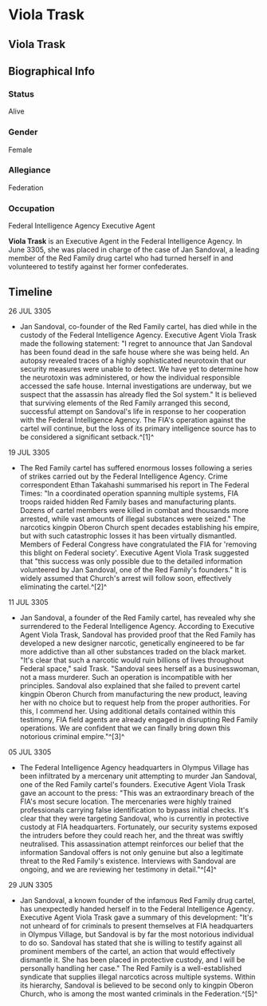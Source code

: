 # Viola Trask
## Viola Trask

		

## Biographical Info

### Status

Alive

### Gender

Female

### Allegiance

Federation

### Occupation

Federal Intelligence Agency Executive Agent

**Viola Trask** is an Executive Agent in the Federal Intelligence Agency. In June 3305, she was placed in charge of the case of Jan Sandoval, a leading member of the Red Family drug cartel who had turned herself in and volunteered to testify against her former confederates.

## Timeline

26 JUL 3305

- Jan Sandoval, co-founder of the Red Family cartel, has died while in the custody of the Federal Intelligence Agency. Executive Agent Viola Trask made the following statement: "I regret to announce that Jan Sandoval has been found dead in the safe house where she was being held. An autopsy revealed traces of a highly sophisticated neurotoxin that our security measures were unable to detect. We have yet to determine how the neurotoxin was administered, or how the individual responsible accessed the safe house. Internal investigations are underway, but we suspect that the assassin has already fled the Sol system." It is believed that surviving elements of the Red Family arranged this second, successful attempt on Sandoval's life in response to her cooperation with the Federal Intelligence Agency. The FIA's operation against the cartel will continue, but the loss of its primary intelligence source has to be considered a significant setback.^[1]^

19 JUL 3305

- The Red Family cartel has suffered enormous losses following a series of strikes carried out by the Federal Intelligence Agency. Crime correspondent Ethan Takahashi summarised his report in The Federal Times: "In a coordinated operation spanning multiple systems, FIA troops raided hidden Red Family bases and manufacturing plants. Dozens of cartel members were killed in combat and thousands more arrested, while vast amounts of illegal substances were seized." The narcotics kingpin Oberon Church spent decades establishing his empire, but with such catastrophic losses it has been virtually dismantled. Members of Federal Congress have congratulated the FIA for 'removing this blight on Federal society'. Executive Agent Viola Trask suggested that "this success was only possible due to the detailed information volunteered by Jan Sandoval, one of the Red Family's founders." It is widely assumed that Church's arrest will follow soon, effectively eliminating the cartel.^[2]^

11 JUL 3305

- Jan Sandoval, a founder of the Red Family cartel, has revealed why she surrendered to the Federal Intelligence Agency. According to Executive Agent Viola Trask, Sandoval has provided proof that the Red Family has developed a new designer narcotic, genetically engineered to be far more addictive than all other substances traded on the black market. "It's clear that such a narcotic would ruin billions of lives throughout Federal space," said Trask. "Sandoval sees herself as a businesswoman, not a mass murderer. Such an operation is incompatible with her principles. Sandoval also explained that she failed to prevent cartel kingpin Oberon Church from manufacturing the new product, leaving her with no choice but to request help from the proper authorities. For this, I commend her. Using additional details contained within this testimony, FIA field agents are already engaged in disrupting Red Family operations. We are confident that we can finally bring down this notorious criminal empire."^[3]^

05 JUL 3305

- The Federal Intelligence Agency headquarters in Olympus Village has been infiltrated by a mercenary unit attempting to murder Jan Sandoval, one of the Red Family cartel's founders. Executive Agent Viola Trask gave an account to the press: "This was an extraordinary breach of the FIA's most secure location. The mercenaries were highly trained professionals carrying false identification to bypass initial checks. It's clear that they were targeting Sandoval, who is currently in protective custody at FIA headquarters. Fortunately, our security systems exposed the intruders before they could reach her, and the threat was swiftly neutralised. This assassination attempt reinforces our belief that the information Sandoval offers is not only genuine but also a legitimate threat to the Red Family's existence. Interviews with Sandoval are ongoing, and we are reviewing her testimony in detail."^[4]^

29 JUN 3305

- Jan Sandoval, a known founder of the infamous Red Family drug cartel, has unexpectedly handed herself in to the Federal Intelligence Agency. Executive Agent Viola Trask gave a summary of this development: "It's not unheard of for criminals to present themselves at FIA headquarters in Olympus Village, but Sandoval is by far the most notorious individual to do so. Sandoval has stated that she is willing to testify against all prominent members of the cartel, an action that would effectively dismantle it. She has been placed in protective custody, and I will be personally handling her case." The Red Family is a well-established syndicate that supplies illegal narcotics across multiple systems. Within its hierarchy, Sandoval is believed to be second only to kingpin Oberon Church, who is among the most wanted criminals in the Federation.^[5]^